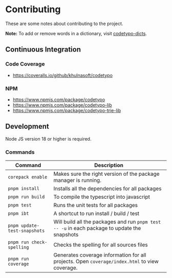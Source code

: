 # Contributing

These are some notes about contributing to the project.

**Note:** To add or remove words in a dictionary, visit [codetypo-dicts](https://github.com/khulnasoft/codetypo/issues).

## Continuous Integration

### Code Coverage

- https://coveralls.io/github/khulnasoft/codetypo

### NPM

- https://www.npmjs.com/package/codetypo
- https://www.npmjs.com/package/codetypo-lib
- https://www.npmjs.com/package/codetypo-trie-lib

## Development

Node JS version 18 or higher is required.

### Commands

| Command                      | Description                                                                                   |
| ---------------------------- | --------------------------------------------------------------------------------------------- |
| `corepack enable`            | Makes sure the right version of the package manager is running.                               |
| `pnpm install`               | Installs all the dependencies for all packages                                                |
| `pnpm run build`             | To compile the typescript into javascript                                                     |
| `pnpm test`                  | Runs the unit tests for all packages                                                          |
| `pnpm ibt`                   | A shortcut to run install / build / test                                                      |
| `pnpm update-test-snapshots` | Will build all the packages and run `pnpm test -- -u` in each package to update the snapshots |
| `pnpm run check-spelling`    | Checks the spelling for all sources files                                                     |
| `pnpm run coverage`          | Generates coverage information for all projects. Open `coverage/index.html` to view coverage. |
